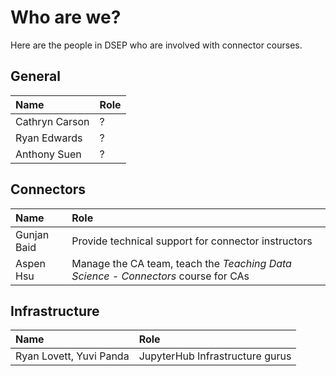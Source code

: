 # Who are we?

Here are the people in DSEP who are involved with connector courses.

## General

| Name | Role |
| :--- | :--- |
| Cathryn Carson | ? |
| Ryan Edwards | ? |
| Anthony Suen | ? |

## Connectors

| Name | Role |
| :--- | :--- |
| Gunjan Baid | Provide technical support for connector instructors |
| Aspen Hsu | Manage the CA team, teach the _Teaching Data Science - Connectors_ course for CAs |

## Infrastructure

| Name | Role |
| :--- | :--- |
| Ryan Lovett, Yuvi Panda | JupyterHub Infrastructure gurus |



